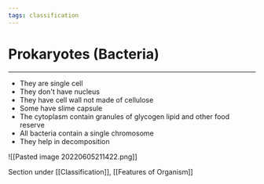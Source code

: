 ```yaml
---
tags: classification
---
```

# Prokaryotes (Bacteria)
---
- They are single cell
- They don't have nucleus 
- They have cell wall not made of cellulose
- Some have slime capsule
- The cytoplasm contain granules of glycogen lipid and other food reserve
- All bacteria contain a single chromosome 
- They help in decomposition 
 
 ![[Pasted image 20220605211422.png]]



Section under [[Classification]], [[Features of Organism]]
